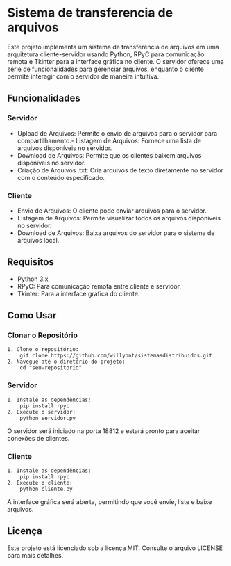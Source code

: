 # Sistema de transferencia de arquivos
Este projeto implementa um sistema de transferência de arquivos em uma arquitetura cliente-servidor usando Python, RPyC para comunicação remota e Tkinter para a interface gráfica no cliente. O servidor oferece uma série de funcionalidades para gerenciar arquivos, enquanto o cliente permite interagir com o servidor de maneira intuitiva.

## Funcionalidades

### Servidor
- Upload de Arquivos: Permite o envio de arquivos para o servidor para compartilhamento.- Listagem de Arquivos: Fornece uma lista de arquivos disponíveis no servidor.
- Download de Arquivos: Permite que os clientes baixem arquivos disponíveis no servidor.
- Criação de Arquivos .txt: Cria arquivos de texto diretamente no servidor com o conteúdo especificado.

### Cliente
- Envio de Arquivos: O cliente pode enviar arquivos para o servidor.
- Listagem de Arquivos: Permite visualizar todos os arquivos disponíveis no servidor.
- Download de Arquivos: Baixa arquivos do servidor para o sistema de arquivos local.

## Requisitos
- Python 3.x
- RPyC: Para comunicação remota entre cliente e servidor.
- Tkinter: Para a interface gráfica do cliente.

## Como Usar

### Clonar o Repositório
    1. Clone o repositório:
        git clone https://github.com/willybnt/sistemasdistribuidos.git
    2. Navegue até o diretório do projeto:
        cd "seu-repositorio"

### Servidor
    1. Instale as dependências:
        pip install rpyc
    2. Execute o servidor:
        python servidor.py

O servidor será iniciado na porta 18812 e estará pronto para aceitar conexões de clientes.

### Cliente
    1. Instale as dependências:
        pip install rpyc
    2. Execute o cliente:
        python cliente.py

A interface gráfica será aberta, permitindo que você envie, liste e baixe arquivos.

## Licença
Este projeto está licenciado sob a licença MIT. Consulte o arquivo LICENSE para mais detalhes.